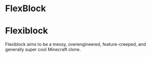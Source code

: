 # FlexBlock

# Flexiblock
Flexiblock aims to be a messy, overengineered, feature-creeped, and generally super cool Minecraft clone.
